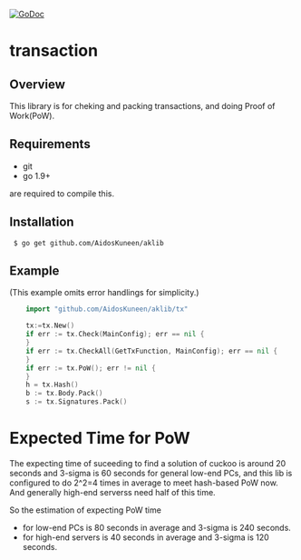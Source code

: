  [![GoDoc](https://godoc.org/github.com/AidosKuneen/aklib/tx?status.svg)](https://godoc.org/github.com/AidosKuneen/aklib/tx)

# transaction

## Overview

This  library is for cheking and packing transactions, and doing Proof of Work(PoW).

## Requirements

* git
* go 1.9+

are required to compile this.

## Installation

     $ go get github.com/AidosKuneen/aklib


## Example
(This example omits error handlings for simplicity.)

```go
	import "github.com/AidosKuneen/aklib/tx"

	tx:=tx.New()
	if err := tx.Check(MainConfig); err == nil {
	}
	if err := tx.CheckAll(GetTxFunction, MainConfig); err == nil {
	}
	if err := tx.PoW(); err != nil {
	}
	h = tx.Hash()
	b := tx.Body.Pack()
	s := tx.Signatures.Pack()
```

# Expected Time for PoW

The expecting time of suceeding to find a solution of cuckoo is around 20 seconds and 3-sigma
is 60 seconds for general low-end PCs, and this lib is configured to do 2^2=4 times in average 
to meet hash-based PoW now.
And generally high-end serverss need half of this time.

So the estimation of expecting PoW time
* for low-end PCs is 80 seconds in average and 3-sigma is 240 seconds.
* for high-end servers is 40 seconds in average and 3-sigma is 120 seconds.
